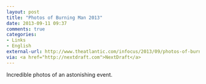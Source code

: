 ```yaml
---
layout: post
title: "Photos of Burning Man 2013"
date: 2013-09-11 09:37
comments: true
categories: 
- Links
- English
external-url: http://www.theatlantic.com/infocus/2013/09/photos-of-burning-man-2013/100584/
via: <a href="http://nextdraft.com">NextDraft</a>
---
```


Incredible photos of an astonishing event.